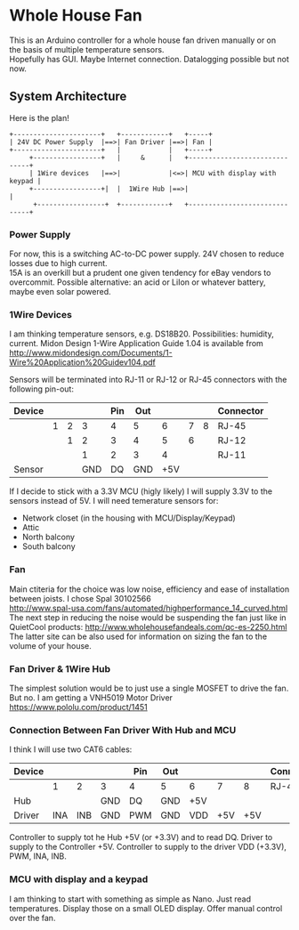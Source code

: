 # Whole House Fan

This is an Arduino controller for a whole house fan driven manually or on the basis of multiple temperature sensors.  
Hopefully has GUI.
Maybe Internet connection.
Datalogging possible but not now.


## System Architecture

Here is the plan!
```
+----------------------+   +------------+   +-----+
| 24V DC Power Supply  |==>| Fan Driver |==>| Fan |
+----------------------+   |            |   +-----+
     +-----------------+   |     &      |   +------------------------------+
     | 1Wire devices   |==>|            |<=>| MCU with display with keypad |
     +-----------------+|  |  1Wire Hub |==>|                              |
      +-----------------+  +------------+   +------------------------------+
```

### Power Supply
For now, this is a switching AC-to-DC power supply.  24V chosen to reduce losses due to high current.  
15A is an overkill but a prudent one given tendency for eBay vendors to overcommit.
Possible alternative: an acid or LiIon or whatever battery, maybe even solar powered.

### 1Wire Devices
I am thinking temperature sensors, e.g. DS18B20.  Possibilities: humidity, current.
Midon Design 1-Wire Application Guide  1.04 is available from 
http://www.midondesign.com/Documents/1-Wire%20Application%20Guidev104.pdf

Sensors will be terminated into RJ-11 or RJ-12 or RJ-45 connectors with the following pin-out:

|Device|  |  |  |Pin|Out|   |  |  |Connector|
|------|--|--|--|---|---|---|--|--|-----|
|      |1 |2 |3 |4  |5  |6  |7 |8 |RJ-45|
|      |  |1 |2 |3  |4  |5  |6 |  |RJ-12|
|      |  |  |1 |2  |3  |4  |  |  |RJ-11|
|Sensor|  | |GND|DQ |GND|+5V|  |  ||

If I decide to stick with a 3.3V MCU (higly likely) I will supply 3.3V to the sensors instead of 5V.
I will need temerature sensors for:
  * Network closet (in the housing with MCU/Display/Keypad)
  * Attic
  * North balcony
  * South balcony


### Fan
Main ctiteria for the choice was low noise, efficiency and ease of installation between joists.  I chose Spal 30102566  
http://www.spal-usa.com/fans/automated/highperformance_14_curved.html
The next step in reducing the noise would be suspending the fan just like in QuietCool products:
http://www.wholehousefandeals.com/qc-es-2250.html
The latter site can be also used for information on sizing the fan to the volume of your house.

### Fan Driver & 1Wire Hub
The simplest solution would be to just use a single MOSFET to drive the fan.  But no.  I am getting a VNH5019 Motor Driver
https://www.pololu.com/product/1451

### Connection Between Fan Driver With Hub and MCU
I think I will use two CAT6 cables:

|Device|   |   |   |Pin|Out|   |   |   |Connector|
|------|---|---|---|---|---|---|---|---|-----|
|      |1  |2  |3  |4  |5  |6  |7  |8  |RJ-45|
|Hub   |   |   |GND|DQ |GND|+5V|   |   |     |
|Driver|INA|INB|GND|PWM|GND|VDD|+5V|+5V|     |

Controller to supply tot he Hub +5V (or +3.3V) and to read DQ.
Driver to supply to the Controller +5V.
Controller to supply to the driver VDD (+3.3V), PWM, INA, INB.



### MCU with display and a keypad
I am thinking to start with something as simple as Nano.  Just read temperatures.  Display those on a small OLED display.  Offer manual control over the fan.  


